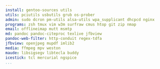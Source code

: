 ```yaml
---
install: gentoo-sources utils
utils: pciutils usbutils grub os-prober
admin: sudo dcron pm-utils alsa-utils wpa_supplicant dhcpcd nginx
programs: zsh tmux vim w3m surfraw cmus htop git zip nmap
email: offlineimap mutt msmtp
md: pandoc pandoc-citeproc texlive jfbview
pandoc-web-filter: http-conduit regex-tdfa
jfbview: openjpeg mupdf imlib2
media: ffmpeg mpv weston
maude: libsigsegv libtecla buddy
icestick: tcl mercurial ngspice
...
```

